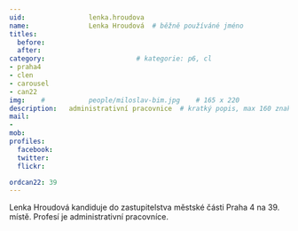 ```yaml
---
uid:                lenka.hroudova
name:               Lenka Hroudová 	# běžně používáné jméno
titles:
  before:
  after:
category:                       # kategorie: p6, cl
- praha4
- clen
- carousel
- can22
img: 	#	        people/miloslav-bim.jpg    # 165 x 220
description:   administrativní pracovnice  # kratký popis, max 160 znaků
mail:
- 
mob:			
profiles:
  facebook:
  twitter: 
  flickr: 

ordcan22: 39
---
```


Lenka Hroudová kandiduje do zastupitelstva městské části Praha 4 na 39. místě. Profesí je administrativní pracovníce.
